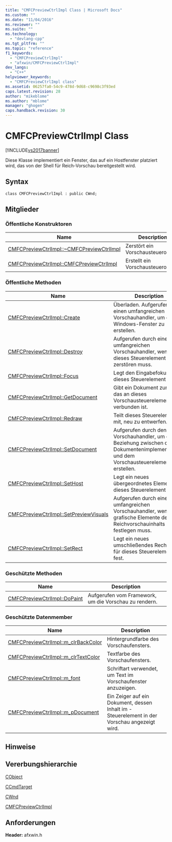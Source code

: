 ```yaml
---
title: "CMFCPreviewCtrlImpl Class | Microsoft Docs"
ms.custom: ""
ms.date: "11/04/2016"
ms.reviewer: ""
ms.suite: ""
ms.technology: 
  - "devlang-cpp"
ms.tgt_pltfrm: ""
ms.topic: "reference"
f1_keywords: 
  - "CMFCPreviewCtrlImpl"
  - "afxwin/CMFCPreviewCtrlImpl"
dev_langs: 
  - "C++"
helpviewer_keywords: 
  - "CMFCPreviewCtrlImpl class"
ms.assetid: 06257fa0-54c9-478d-9d68-c9698c3f93ed
caps.latest.revision: 28
author: "mikeblome"
ms.author: "mblome"
manager: "ghogen"
caps.handback.revision: 30
---
```

# CMFCPreviewCtrlImpl Class
[!INCLUDE[vs2017banner](../../assembler/inline/includes/vs2017banner.md)]

Diese Klasse implementiert ein Fenster, das auf ein Hostfenster platziert wird, das von der Shell für Reich\-Vorschau bereitgestellt wird.  
  
## Syntax  
  
```  
class CMFCPreviewCtrlImpl : public CWnd;  
```  
  
## Mitglieder  
  
### Öffentliche Konstruktoren  
  
|Name|Description|  
|----------|-----------------|  
|[CMFCPreviewCtrlImpl::~CMFCPreviewCtrlImpl](../Topic/CMFCPreviewCtrlImpl::~CMFCPreviewCtrlImpl.md)|Zerstört ein Vorschausteuerobjekt.|  
|[CMFCPreviewCtrlImpl::CMFCPreviewCtrlImpl](../Topic/CMFCPreviewCtrlImpl::CMFCPreviewCtrlImpl.md)|Erstellt ein Vorschausteuerobjekt.|  
  
### Öffentliche Methoden  
  
|Name|Description|  
|----------|-----------------|  
|[CMFCPreviewCtrlImpl::Create](../Topic/CMFCPreviewCtrlImpl::Create.md)|Überladen.  Aufgerufen durch einen umfangreichen Vorschauhandler, um das Windows\-Fenster zu erstellen.|  
|[CMFCPreviewCtrlImpl::Destroy](../Topic/CMFCPreviewCtrlImpl::Destroy.md)|Aufgerufen durch einen umfangreichen Vorschauhandler, wenn dieses Steuerelement zerstören muss.|  
|[CMFCPreviewCtrlImpl::Focus](../Topic/CMFCPreviewCtrlImpl::Focus.md)|Legt den Eingabefokus auf dieses Steuerelement fest.|  
|[CMFCPreviewCtrlImpl::GetDocument](../Topic/CMFCPreviewCtrlImpl::GetDocument.md)|Gibt ein Dokument zurück, das an dieses Vorschausteuerelement verbunden ist.|  
|[CMFCPreviewCtrlImpl::Redraw](../Topic/CMFCPreviewCtrlImpl::Redraw.md)|Teilt dieses Steuerelement mit, neu zu entwerfen.|  
|[CMFCPreviewCtrlImpl::SetDocument](../Topic/CMFCPreviewCtrlImpl::SetDocument.md)|Aufgerufen durch den Vorschauhandler, um eine Beziehung zwischen der Dokumentenimplementierung und dem Vorschausteuerelement zu erstellen.|  
|[CMFCPreviewCtrlImpl::SetHost](../Topic/CMFCPreviewCtrlImpl::SetHost.md)|Legt ein neues übergeordnetes Element für dieses Steuerelement fest.|  
|[CMFCPreviewCtrlImpl::SetPreviewVisuals](../Topic/CMFCPreviewCtrlImpl::SetPreviewVisuals.md)|Aufgerufen durch einen umfangreichen Vorschauhandler, wenn grafische Elemente des Reichvorschauinhalts festlegen muss.|  
|[CMFCPreviewCtrlImpl::SetRect](../Topic/CMFCPreviewCtrlImpl::SetRect.md)|Legt ein neues umschließendes Rechteck für dieses Steuerelement fest.|  
  
### Geschützte Methoden  
  
|Name|Description|  
|----------|-----------------|  
|[CMFCPreviewCtrlImpl::DoPaint](../Topic/CMFCPreviewCtrlImpl::DoPaint.md)|Aufgerufen vom Framework, um die Vorschau zu rendern.|  
  
### Geschützte Datenmember  
  
|Name|Description|  
|----------|-----------------|  
|[CMFCPreviewCtrlImpl::m\_clrBackColor](../Topic/CMFCPreviewCtrlImpl::m_clrBackColor.md)|Hintergrundfarbe des Vorschaufensters.|  
|[CMFCPreviewCtrlImpl::m\_clrTextColor](../Topic/CMFCPreviewCtrlImpl::m_clrTextColor.md)|Textfarbe des Vorschaufensters.|  
|[CMFCPreviewCtrlImpl::m\_font](../Topic/CMFCPreviewCtrlImpl::m_font.md)|Schriftart verwendet, um Text im Vorschaufenster anzuzeigen.|  
|[CMFCPreviewCtrlImpl::m\_pDocument](../Topic/CMFCPreviewCtrlImpl::m_pDocument.md)|Ein Zeiger auf ein Dokument, dessen Inhalt im \- Steuerelement in der Vorschau angezeigt wird.|  
  
## Hinweise  
  
## Vererbungshierarchie  
 [CObject](../../mfc/reference/cobject-class.md)  
  
 [CCmdTarget](../../mfc/reference/ccmdtarget-class.md)  
  
 [CWnd](../../mfc/reference/cwnd-class.md)  
  
 [CMFCPreviewCtrlImpl](../../mfc/reference/cmfcpreviewctrlimpl-class.md)  
  
## Anforderungen  
 **Header:** afxwin.h